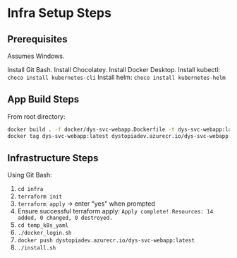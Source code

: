 # Infra Setup Steps

## Prerequisites
Assumes Windows.

Install Git Bash.
Install Chocolatey.
Install Docker Desktop.
Install kubectl: `choco install kubernetes-cli`
Install helm: `choco install kubernetes-helm`

## App Build Steps
From root directory:
```bash
docker build . -f docker/dys-svc-webapp.Dockerfile -t dys-svc-webapp:latest
docker tag dys-svc-webapp:latest dystopiadev.azurecr.io/dys-svc-webapp:latest
```

## Infrastructure Steps
Using Git Bash:
1. `cd infra`
2. `terraform init`
3. `terraform apply` -> enter "yes" when prompted
4. Ensure successful terraform apply: `Apply complete! Resources: 14 added, 0 changed, 0 destroyed.`
5. `cd temp_k8s_yaml`
6. `./docker_login.sh`
7. `docker push dystopiadev.azurecr.io/dys-svc-webapp:latest`
8. `./install.sh`